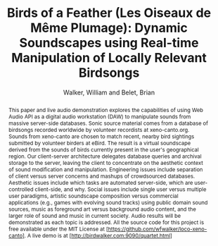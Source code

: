 --- 
title: "Birds of a Feather (Les Oiseaux de Même Plumage): Dynamic Soundscapes using Real-time Manipulation of Locally Relevant Birdsongs" 
abstract: "This paper and live audio demonstration explores the capabilities of using Web Audio API as a digital audio workstation (DAW) to manipulate sounds from massive server-side databases. Sonic source material comes from a database of birdsongs recorded worldwide by volunteer recordists at xeno-canto.org. Sounds from xeno-canto are chosen to match recent, nearby bird sightings submitted by volunteer birders at eBird. The result is a virtual soundscape derived from the sounds of birds currently present in the user's geographical region. Our client-server architecture delegates database queries and archival storage to the server, leaving the client to concentrate on the aesthetic context of sound modification and manipulation. Engineering issues include separation of client versus server concerns and mashups of crowdsourced databases. Aesthetic issues include which tasks are automated server-side, which are user-controlled client-side, and why. Social issues include single user versus multiple user paradigms, artistic soundscape composition versus commercial applications (e.g., games with evolving sound tracks) using public domain sound sources, music as foreground art versus background audio content, and the larger role of sound and music in current society. Audio results will be demonstrated as each topic is addressed. All the source code for this project is free available under the MIT License at [https://github.com/wfwalker/loco-xeno-canto]. A live demo is at [http://birdwalker.com:9090/quartet.html]" 
address: "Paris" 
author: "Walker, William and Belet, Brian"
webAuthor: "William Walker, Brian Belet" 
booktitle: "Proceedings of the International Web Audio Conference" 
editor: "Goldszmidt, Samuel and Schnell, Norbert and Saiz, Victor and Matuszewski, Benjamin" 
month: "Proceedings of the International Web Audio Conference"
pages: "" 
publisher: "IRCAM" 
series: "WAC '15"
track: "Paper"  
year: "2015" 
id: "2015_22" 
tags: year2015
media: undefined 
pdflink: undefined
ISSN: 2663-5844
---